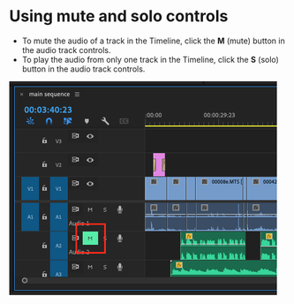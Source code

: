# Using mute and solo controls

* To mute the audio of a track in the Timeline, click the **M** (mute) button in the audio track controls.
* To play the audio from only one track in the Timeline, click the **S** (solo) button in the audio track controls.

![](../.gitbook/assets/using-mute-and-solo-controls.png)
